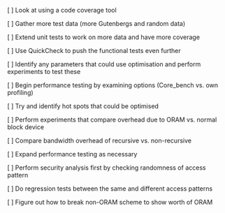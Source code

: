 [ ] Look at using a code coverage tool

[ ] Gather more test data (more Gutenbergs and random data)

[ ] Extend unit tests to work on more data and have more coverage

[ ] Use QuickCheck to push the functional tests even further

[ ] Identify any parameters that could use optimisation and perform
      experiments to test these

[ ] Begin performance testing by examining options (Core_bench vs. own
      profiling)

[ ] Try and identify hot spots that could be optimised

[ ] Perform experiments that compare overhead due to ORAM vs. normal
      block device

[ ] Compare bandwidth overhead of recursive vs. non-recursive

[ ] Expand performance testing as necessary

[ ] Perform security analysis first by checking randomness of access pattern

[ ] Do regression tests between the same and different access patterns

[ ] Figure out how to break non-ORAM scheme to show worth of ORAM